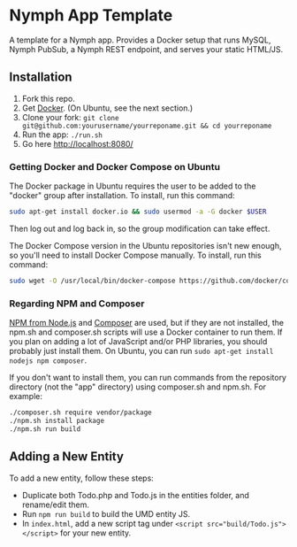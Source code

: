 # Nymph App Template

A template for a Nymph app. Provides a Docker setup that runs MySQL, Nymph PubSub, a Nymph REST endpoint, and serves your static HTML/JS.

## Installation

1. Fork this repo.
2. Get [Docker](https://www.docker.com/community-edition). (On Ubuntu, see the next section.)
3. Clone your fork: `git clone git@github.com:yourusername/yourreponame.git && cd yourreponame`
4. Run the app: `./run.sh`
5. Go here [http://localhost:8080/](http://localhost:8080/)

### Getting Docker and Docker Compose on Ubuntu

The Docker package in Ubuntu requires the user to be added to the "docker" group after installation. To install, run this command:

```sh
sudo apt-get install docker.io && sudo usermod -a -G docker $USER
```

Then log out and log back in, so the group modification can take effect.

The Docker Compose version in the Ubuntu repositories isn't new enough, so you'll need to install Docker Compose manually. To install, run this command:

```sh
sudo wget -O /usr/local/bin/docker-compose https://github.com/docker/compose/releases/download/1.17.0/docker-compose-`uname -s`-`uname -m` && sudo chmod +x /usr/local/bin/docker-compose
```

### Regarding NPM and Composer

[NPM from Node.js](https://nodejs.org/en/download/current/) and [Composer](https://getcomposer.org/download/) are used, but if they are not installed, the npm.sh and composer.sh scripts will use a Docker container to run them. If you plan on adding a lot of JavaScript and/or PHP libraries, you should probably just install them. On Ubuntu, you can run `sudo apt-get install nodejs npm composer`.

If you don't want to install them, you can run commands from the repository directory (not the "app" directory) using composer.sh and npm.sh. For example:

```sh
./composer.sh require vendor/package
./npm.sh install package
./npm.sh run build
```

## Adding a New Entity

To add a new entity, follow these steps:

* Duplicate both Todo.php and Todo.js in the entities folder, and rename/edit them.
* Run `npm run build` to build the UMD entity JS.
* In `index.html`, add a new script tag under `<script src="build/Todo.js"></script>` for your new entity.

